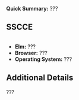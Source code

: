 
**Quick Summary:** ???


## SSCCE

```elm

```

- **Elm:** ???
- **Browser:** ???
- **Operating System:** ???


## Additional Details

???
